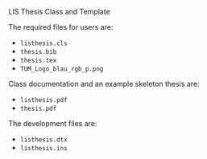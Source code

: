 LIS Thesis Class and Template

The required files for users are:
* `listhesis.cls`
* `thesis.bib`
* `thesis.tex`
* `TUM_Logo_blau_rgb_p.png`

Class documentation and an example skeleton thesis are:
* `listhesis.pdf`
* `thesis.pdf`

The development files are:
* `listhesis.dtx`
* `listhesis.ins`


